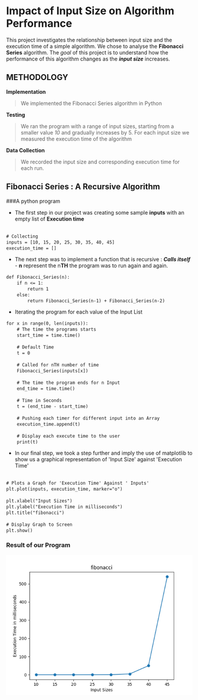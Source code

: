 # Impact of Input Size on Algorithm Performance

This project investigates the relationship between input size and the execution time of a simple algorithm.
We chose to analyse the **Fibonacci Series** algorithm. The *goal* of this project is to understand how the performance
of this algorithm changes as the **_input size_** increases.

## METHODOLOGY

**Implementation**
> We implemented the Fibonacci Series algorithm in Python

**Testing**
> We ran the program with a range of input sizes, starting from a smaller value 
> _10_ and gradually increases by 5. For each input size we measured the execution
> time of the algorithm
 
**Data Collection**
> We recorded the input size and corresponding execution time for each run.

## Fibonacci Series : A Recursive Algorithm

###A python program
+ The first step in our project was creating some sample **inputs** with an empty list of **Execution time** 
```

# Collecting 
inputs = [10, 15, 20, 25, 30, 35, 40, 45]
execution_time = []
```

+ The next step was to implement a function that is recursive : **_Calls itself_** -
**n** represent the n**TH** the program was to run again and again.

```
def Fibonacci_Series(n):
    if n <= 1:
        return 1
    else:
        return Fibonacci_Series(n-1) + Fibonacci_Series(n-2)
```
+ Iterating the program for each value of the Input List
```
for x in range(0, len(inputs)):
    # The time the programs starts
    start_time = time.time()

    # Default Time
    t = 0

    # Called for nTH number of time
    Fibonacci_Series(inputs[x])

    # The time the program ends for n Input
    end_time = time.time()

    # Time in Seconds
    t = (end_time - start_time)

    # Pushing each timer for different input into an Array
    execution_time.append(t)

    # Display each execute time to the user
    print(t)

```

+ In our final step, we took a step further and imply the use of matplotlib
to show us a graphical representation of 'Input Size' against 'Execution Time'
```

# Plots a Graph for 'Execution Time' Against ' Inputs'
plt.plot(inputs, execution_time, marker="o")

plt.xlabel("Input Sizes")
plt.ylabel("Execution Time in milliseconds")
plt.title("fibonacci")

# Display Graph to Screen
plt.show()

```
### Result of our Program

![A svg image of an executed program result](/result_in_graph.tif)


